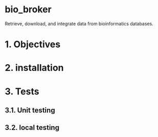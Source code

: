 # bio_broker
Retrieve, download, and integrate data from bioinformatics databases.

# 1. Objectives



# 2. installation

# 3. Tests


## 3.1. Unit testing

## 3.2. local testing



